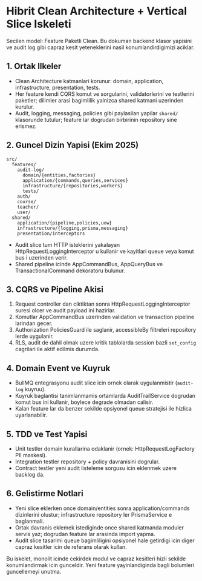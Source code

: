 # Hibrit Clean Architecture + Vertical Slice Iskeleti

Secilen model: Feature Paketli Clean. Bu dokuman backend klasor yapisini ve audit log gibi capraz kesit yeteneklerini nasil konumlandirdigimizi aciklar.

## 1. Ortak Ilkeler
- Clean Architecture katmanlari korunur: domain, application, infrastructure, presentation, tests.
- Her feature kendi CQRS komut ve sorgularini, validatorlerini ve testlerini paketler; dilimler arasi bagimlilik yalnizca shared katmani uzerinden kurulur.
- Audit, logging, messaging, policies gibi paylasilan yapilar `shared/` klasorunde tutulur; feature lar dogrudan birbirinin repository sine erismez.

## 2. Guncel Dizin Yapisi (Ekim 2025)
```
src/
  features/
    audit-log/
      domain/{entities,factories}
      application/{commands,queries,services}
      infrastructure/{repositories,workers}
      tests/
    auth/
    course/
    teacher/
    user/
  shared/
    application/{pipeline,policies,uow}
    infrastructure/{logging,prisma,messaging}
    presentation/interceptors
```
- Audit slice tum HTTP isteklerini yakalayan HttpRequestLoggingInterceptor u kullanir ve kayitlari queue veya komut bus i uzerinden verir.
- Shared pipeline icinde AppCommandBus, AppQueryBus ve TransactionalCommand dekoratoru bulunur.

## 3. CQRS ve Pipeline Akisi
1. Request controller dan ciktiktan sonra HttpRequestLoggingInterceptor suresi olcer ve audit payload ini hazirlar.
2. Komutlar AppCommandBus uzerinden validation ve transaction pipeline larindan gecer.
3. Authorization PoliciesGuard ile saglanir, accessibleBy filtreleri repository lerde uygulanir.
4. RLS, audit de dahil olmak uzere kritik tablolarda session bazli `set_config` cagrilari ile aktif edilmis durumda.

## 4. Domain Event ve Kuyruk
- BullMQ entegrasyonu audit slice icin ornek olarak uygulanmistir (`audit-log` kuyruu).
- Kuyruk baglantisi tanimlanmamis ortamlarda AuditTrailService dogrudan komut bus ini kullanir, boylece degrade olmadan calisir.
- Kalan feature lar da benzer sekilde opsiyonel queue stratejisi ile hizlica uyarlanabilir.

## 5. TDD ve Test Yapisi
- Unit testler domain kurallarina odaklanir (ornek: HttpRequestLogFactory PII maskesi).
- Integration testler repository + policy davranisini dogrular.
- Contract testler yeni audit listeleme sorgusu icin eklenmek uzere backlog da.

## 6. Gelistirme Notlari
- Yeni slice eklerken once domain/entities sonra application/commands dizinlerini olustur; infrastructure repository ler PrismaService e baglanmali.
- Ortak davranis eklemek istediginde once shared katmanda moduler servis yaz; dogrudan feature lar arasinda import yapma.
- Audit slice tasarimi queue bagimliligini opsiyonel hale getirdigi icin diger capraz kesitler icin de referans olarak kullan.

Bu iskelet, monolit icinde cekirdek modul ve capraz kesitleri hizli sekilde konumlandirmak icin gunceldir. Yeni feature yayinlandiginda bagli bolumleri guncellemeyi unutma.
